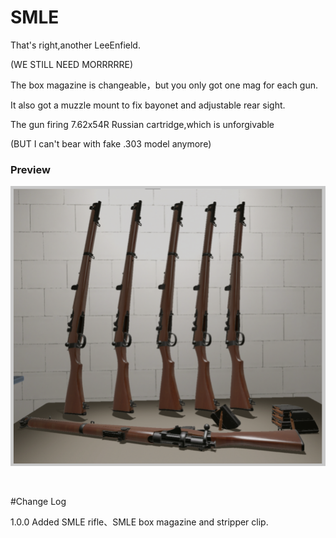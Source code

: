 # SMLE

That's right,another LeeEnfield.

(WE STILL NEED MORRRRRE)

The box magazine is changeable，but you only got one mag for each gun.

It also got a muzzle mount to fix bayonet and adjustable rear sight.

The gun firing 7.62x54R Russian cartridge,which is unforgivable

(BUT I can't bear with fake .303 model anymore)
&nbsp;

### Preview
![Alt Text](https://raw.githubusercontent.com/JerryAr-offline/SMLE/main/IMGs/view.png)

&nbsp;

#Change Log

1.0.0 Added SMLE rifle、SMLE box magazine and stripper clip.

